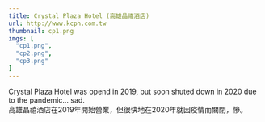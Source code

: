 ```yaml
---
title: Crystal Plaza Hotel (高雄晶禧酒店)
url: http://www.kcph.com.tw
thumbnail: cp1.png
imgs: [
  "cp1.png",
  "cp2.png",
  "cp3.png"
]
---
```

Crystal Plaza Hotel was opend in 2019, but soon shuted down in 2020 due to the pandemic... sad.<br/>
高雄晶禧酒店在2019年開始營業，但很快地在2020年就因疫情而關閉，慘。